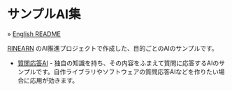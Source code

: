 # サンプルAI集

&raquo; [English README](./README.md)

[RINEARN](https://www.rinearn.com/) のAI推進プロジェクトで作成した、目的ごとのAIのサンプルです。

* [質問応答AI](./q_and_a/README_Japanese.md) - 独自の知識を持ち、その内容をふまえて質問に応答するAIのサンプルです。自作ライブラリやソフトウェアの質問応答AIなどを作りたい場合に応用が効きます。


